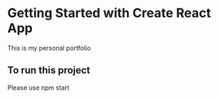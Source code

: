 # Getting Started with Create React App

This is my personal portfolio

## To run this project

Please use npm start